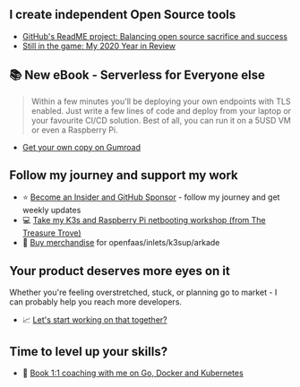 ## I create independent Open Source tools

* [GitHub's ReadME project: Balancing open source sacrifice and success](https://github.com/readme/alex-ellis)
* [Still in the game: My 2020 Year in Review](https://blog.alexellis.io/still-in-the-game-my-2020-year-in-review/)

## 📚 New eBook - Serverless for Everyone else

> Within a few minutes you'll be deploying your own endpoints with TLS enabled. Just write a few lines of code and deploy from your laptop or your favourite CI/CD solution. Best of all, you can run it on a 5USD VM or even a Raspberry Pi.

* [Get your own copy on Gumroad](https://gumroad.com/l/serverless-for-everyone-else)

## Follow my journey and support my work

* ⭐️ [Become an Insider and GitHub Sponsor](https://github.com/sponsors/alexellis) - follow my journey and get weekly updates
* 💻 [Take my K3s and Raspberry Pi netbooting workshop (from The Treasure Trove)](https://faasd.exit.openfaas.pro/function/trove)
* 👕 [Buy merchandise](https://store.openfaas.com/) for openfaas/inlets/k3sup/arkade

## Your product deserves more eyes on it

Whether you're feeling overstretched, stuck, or planning go to market - I can probably help you reach more developers.

* 📈 [Let's start working on that together?](https://openfaas.com/support/)

## Time to level up your skills?

* 👔 [Book 1:1 coaching with me on Go, Docker and Kubernetes](https://calendly.com/alexellis/1-1-discounted-coaching)
